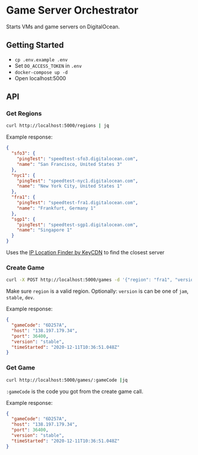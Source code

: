 # Game Server Orchestrator

Starts VMs and game servers on DigitalOcean.

## Getting Started

- `cp .env.example .env`
- Set `DO_ACCESS_TOKEN` in `.env`
- `docker-compose up -d`
- Open localhost:5000

## API

### Get Regions

```sh
curl http://localhost:5000/regions | jq
```

Example response:

```json
{
  "sfo3": {
    "pingTest": "speedtest-sfo3.digitalocean.com",
    "name": "San Francisco, United States 3"
  },
  "nyc1": {
    "pingTest": "speedtest-nyc1.digitalocean.com",
    "name": "New York City, United States 1"
  },
  "fra1": {
    "pingTest": "speedtest-fra1.digitalocean.com",
    "name": "Frankfurt, Germany 1"
  },
  "sgp1": {
    "pingTest": "speedtest-sgp1.digitalocean.com",
    "name": "Singapore 1"
  }
}
```

Uses the [IP Location Finder by KeyCDN](https://tools.keycdn.com/geo) to find the closest server

### Create Game

```sh
curl -X POST http://localhost:5000/games -d '{"region": "fra1", "version": "stable"}' -H "Content-Type: application/json" | jq
```

Make sure `region` is a valid region.
Optionally: `version` is can be one of `jam`, `stable`, `dev`.

Example response:

```json
{
  "gameCode": "6D257A",
  "host": "138.197.179.34",
  "port": 36400,
  "version": "stable",
  "timeStarted": "2020-12-11T10:36:51.048Z"
}
```

### Get Game

```sh
curl http://localhost:5000/games/:gameCode |jq
```

`:gameCode` is the code you got from the create game call.

Example response:

```json
{
  "gameCode": "6D257A",
  "host": "138.197.179.34",
  "port": 36400,
  "version": "stable",
  "timeStarted": "2020-12-11T10:36:51.048Z"
}
```
